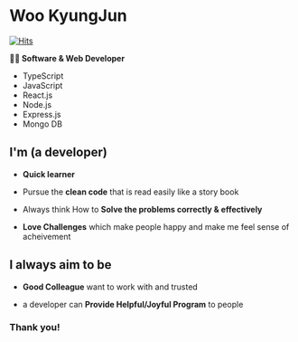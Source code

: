 # Woo KyungJun

[![Hits](https://hits.seeyoufarm.com/api/count/incr/badge.svg?url=https%3A%2F%2Fgithub.com%2Fgjbae1212%2Fhit-counter&count_bg=%2379C83D&title_bg=%23302F2F&icon=&icon_color=%23E7E7E7&title=hits&edge_flat=false)](https://hits.seeyoufarm.com)

<b>👨‍💻 Software & Web Developer</b>
- TypeScript
- JavaScript
- React.js
- Node.js
- Express.js
- Mongo DB

## I'm (a developer)

- **Quick learner**

- Pursue the **clean code** that is read easily like a story book

- Always think How to **Solve the problems correctly & effectively**

- **Love Challenges** which make people happy and make me feel sense of acheivement

## I always aim to be

- **Good Colleague** want to work with and trusted

- a developer can **Provide Helpful/Joyful Program** to people

### Thank you!
